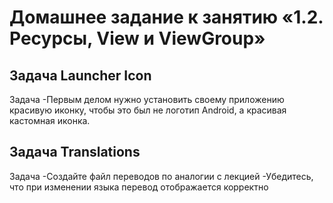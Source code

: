 # Домашнее задание к занятию «1.2. Ресурсы, View и ViewGroup»

## Задача Launcher Icon

Задача
-Первым делом нужно установить своему приложению красивую иконку, чтобы это был не логотип Android, а красивая кастомная иконка.

## Задача Translations

Задача
-Создайте файл переводов по аналогии с лекцией
-Убедитесь, что при изменении языка перевод отображается корректно